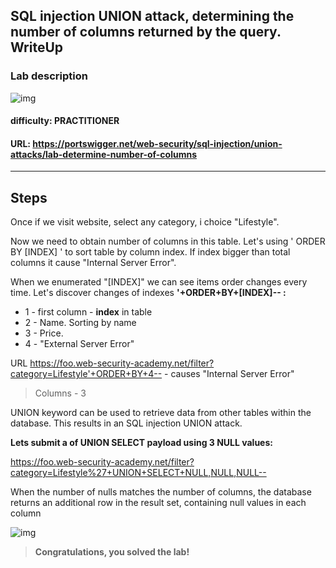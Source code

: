 ## **SQL injection UNION attack, determining the number of columns returned by the query. WriteUp**

### Lab description
![img](https://i.ibb.co/gtdw00m/Screenshot-from-2023-01-11-22-46-36.png)
#### **difficulty**: PRACTITIONER
#### **URL**: <https://portswigger.net/web-security/sql-injection/union-attacks/lab-determine-number-of-columns>
---

## Steps
Once if we visit website, select any category, i choice "Lifestyle". 

Now we need to obtain number of columns in this table. Let's using ' ORDER BY [INDEX] ' to sort table by column index. If index bigger than total columns it cause "Internal Server Error". 

<!-- If you already know there is a lot of columns - try simple algorithm to search current number. 

**Example**: total columns is 37. Let's starts with 100 - causes 'Error'. Every time if error do "minus 1" if exist "plus 1" its for proof range. lets divide by 2 = 50 - error, minus 1 - error, 50/2 = 25 - exist, plus 1 - exist, now use 25+(50-25)/2 = 25 + 13 = 38 - error, minus 1 = 37 - exist. Finally we found number of columns. 

Forget that shit, user python automation for this.
 -->

When we enumerated "[INDEX]" we can see items order changes every time. Let's discover changes of indexes **'+ORDER+BY+[INDEX]-- :**
- 1 - first column - **index** in table
- 2 - Name. Sorting by name
- 3 - Price.
- 4 - "External Server Error"

URL <https://foo.web-security-academy.net/filter?category=Lifestyle'+ORDER+BY+4--> - causes "Internal Server Error"

> Columns - 3

UNION keyword can be used to retrieve data from other tables within the database. This results in an SQL injection UNION attack.

**Lets submit a of UNION SELECT payload using 3 NULL values:**

https://foo.web-security-academy.net/filter?category=Lifestyle%27+UNION+SELECT+NULL,NULL,NULL--

When the number of nulls matches the number of columns, the database returns an additional row in the result set, containing null values in each column

![img](https://i.ibb.co/x1y83dP/Screenshot-from-2023-01-11-23-38-35.png)

> **Congratulations, you solved the lab!**